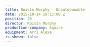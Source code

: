 ```yaml
---
title: Róisín Murphy - Unputdownable
date: 2015-10-14 19:15:00 Z
position: 23
director: Róisín Murphy
production-company: Squire
equipment: Arri Alexa
is-shown: false
---
```


